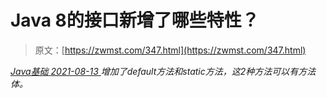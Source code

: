 <!--yml
category: 未分类
date: 0001-01-01 00:00:00
--->

# Java 8的接口新增了哪些特性？

> 原文：[https://zwmst.com/347.html](https://zwmst.com/347.html)

   [ *Java基础* ](https://zwmst.com/java%e5%9f%ba%e7%a1%80)*[ <time datetime="2021-08-13T08:17:56+08:00"> 2021-08-13 </time> ](https://zwmst.com/347.html)  增加了default方法和static方法，这2种方法可以有方法体。*